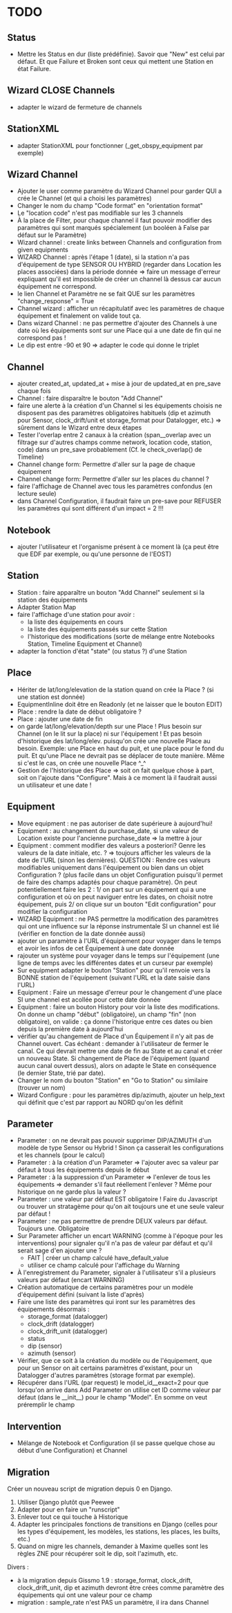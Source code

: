 # TODO

## Status

  * Mettre les Status en dur (liste prédéfinie). Savoir que "New" est celui par défaut. Et que Failure et Broken sont ceux qui mettent une Station en état Failure.

## Wizard CLOSE Channels

  * adapter le wizard de fermeture de channels

## StationXML

  * adapter StationXML pour fonctionner (\_get\_obspy\_equipment par exemple)

## Wizard Channel

  * Ajouter le user comme paramètre du Wizard Channel pour garder QUI a crée le Channel (et qui a choisi les paramètres)
  * Changer le nom du champ "Code format" en "orientation format"
  * Le "location code" n'est pas modifiable sur les 3 channels
  * À la place de Filter, pour chaque channel il faut pouvoir modifier des paramètres qui sont marqués spécialement (un booléen à False par défaut sur le Paramètre)
  * Wizard channel : create links between Channels and configuration from given equipments
  * WIZARD Channel : après l'étape 1 (date), si la station n'a pas d'équipement de type SENSOR OU HYBRID (regarder dans Location les places associées) dans la période donnée => faire un message d'erreur expliquant qu'il est impossible de créer un channel là dessus car aucun équipement ne correspond.
  * le lien Channel et Paramètre ne se fait QUE sur les paramètres "change\_response" = True
  * Channel wizard : afficher un récapitulatif avec les paramètres de chaque équipement et finalement on valide tout ça.
  * Dans wizard Channel : ne pas permettre d'ajouter des Channels à une date où les équipements sont sur une Place qui a une date de fin qui ne correspond pas !
  * Le dip est entre -90 et 90 => adapter le code qui donne le triplet

## Channel

  * ajouter created\_at, updated\_at + mise à jour de updated\_at en pre\_save chaque fois
  * Channel : faire disparaître le bouton "Add Channel"
  * faire une alerte à la création d'un Channel si les équipements choisis ne disposent pas des paramètres obligatoires habituels (dip et azimuth pour Sensor, clock_drift/unit et storage\_format pour Datalogger, etc.) => sûrement dans le Wizard entre deux étapes
  * Tester l'overlap entre 2 canaux à la création (span\_\_overlap avec un filtrage sur d'autres champs comme network, location code, station, code) dans un pre\_save probablement (Cf. le check\_overlap() de Timeline)
  * Channel change form: Permettre d'aller sur la page de chaque équipement
  * Channel change form: Permettre d'aller sur les places du channel ?
  * faire l'affichage de Channel avec tous les paramètres confondus (en lecture seule)
  * dans Channel Configuration, il faudrait faire un pre-save pour REFUSER les paramètres qui sont différent d'un impact = 2 !!!

## Notebook

  * ajouter l'utilisateur et l'organisme présent à ce moment là (ça peut être que EDF par exemple, ou qu'une personne de l'EOST)

## Station

  * Station : faire apparaître un bouton "Add Channel" seulement si la station des équipements
  * Adapter Station Map
  * faire l'affichage d'une station pour avoir :
    * la liste des équipements en cours
    * la liste des équipements passés sur cette Station
    * l'historique des modifications (sorte de mélange entre Notebooks Station, Timeline Equipment et Channel)
  * adapter la fonction d'état "state" (ou status ?) d'une Station

## Place

  * Hériter de lat/long/elevation de la station quand on crée la Place ? (si une station est donnée)
  * EquipmentInline doit être en Readonly (et ne laisser que le bouton EDIT)
  * Place : rendre la date de début obligatoire ?
  * Place : ajouter une date de fin
  * on garde lat/long/elevation/depth sur une Place ! Plus besoin sur Channel (on le lit sur la place) ni sur l'équipement ! Et pas besoin d'historique des lat/long/elev. puisqu'on crée une nouvelle Place au besoin. Exemple: une Place en haut du puit, et une place pour le fond du puit. Et qu'une Place ne devrait pas se déplacer de toute manière. Même si c'est le cas, on crée une nouvelle Place ^_^
  * Gestion de l'historique des Place => soit on fait quelque chose à part, soit on l'ajoute dans "Configure". Mais à ce moment là il faudrait aussi un utilisateur et une date !

## Equipment

  * Move equipment : ne pas autoriser de date supérieure à aujourd'hui!
  * Equipment : au changement du purchase_date, si une valeur de Location existe pour l'ancienne purchase_date => la mettre à jour
  * Equipment : comment modifier des valeurs a posteriori? Genre les valeurs de la date initiale, etc. ? => toujours afficher les valeurs de la date de l'URL (sinon les dernières). QUESTION : Rendre ces valeurs modifiables uniquement dans l'équipement ou bien dans un objet Configuration ? (plus facile dans un objet Configuration puisqu'il permet de faire des champs adaptés pour chaque paramètre). On peut potentiellement faire les 2 : 1/ on part sur un équipement qui a une configuration et où on peut naviguer entre les dates, on choisit notre équipement, puis 2/ on clique sur un bouton "Edit configuration" pour modifier la configuration
  * WIZARD Equipment : ne PAS permettre la modification des paramètres qui ont une influence sur la réponse instrumentale SI un channel est lié (vérifier en fonction de la date donnée aussi)
  * ajouter un paramètre à l'URL d'équipement pour voyager dans le temps et avoir les infos de cet Équipement à une date donnée
  * rajouter un système pour voyager dans le temps sur l'équipement (une ligne de temps avec les différentes dates et un curseur par exemple)
  * Sur equipment adapter le bouton "Station" pour qu'il renvoie vers la BONNE station de l'équipement (suivant l'URL et la date saisie dans l'URL)
  * Equipment : Faire un message d'erreur pour le changement d'une place SI une channel est acollée pour cette date donnée
  * Equipment : faire un bouton History pour voir la liste des modifications. On donne un champ "début" (obligatoire), un champ "fin" (non obligatoire), on valide : ça donne l'historique entre ces dates ou bien depuis la première date à aujourd'hui
  * vérifier qu'au changement de Place d'un Équipement il n'y ait pas de Channel ouvert. Cas échéant : demander à l'utilisateur de fermer le canal. Ce qui devrait mettre une date de fin au State et au canal et créer un nouveau State. Si changement de Place de l'équipement (quand aucun canal ouvert dessus), alors on adapte le State en conséquence (le dernier State, trié par date).
  * Changer le nom du bouton "Station" en "Go to Station" ou similaire (trouver un nom)
  * Wizard Configure : pour les paramètres dip/azimuth, ajouter un help_text qui définit que c'est par rapport au NORD qu'on les définit

## Parameter

  * Parameter : on ne devrait pas pouvoir supprimer DIP/AZIMUTH d'un modèle de type Sensor ou Hybrid ! Sinon ça casserait les configurations et les channels (pour le calcul)
  * Parameter : à la création d'un Parameter => l'ajouter avec sa valeur par défaut à tous les équipements depuis le début
  * Parameter : à la suppression d'un Parameter => l'enlever de tous les équipements => demander s'il faut réellement l'enlever ? Même pour historique on ne garde plus la valeur ?
  * Parameter : une valeur par défaut EST obligatoire ! Faire du Javascript ou trouver un stratagème pour qu'on ait toujours une et une seule valeur par défaut !
  * Parameter : ne pas permettre de prendre DEUX valeurs par défaut. Toujours une. Obligatoire
  * Sur Parameter afficher un encart WARNING (comme à l'époque pour les interventions) pour signaler qu'il n'a pas de valeur par défaut et qu'il serait sage d'en ajouter une ?
    * FAIT | créer un champ calculé have\_default\_value
    * utiliser ce champ calculé pour l'affichage du Warning
  * À l'enregistrement du Parameter, signaler à l'utilisateur s'il a plusieurs valeurs par défaut (encart WARNING)
  * Création automatique de certains paramètres pour un modèle d'équipement défini (suivant la liste d'après)
  * Faire une liste des paramètres qui iront sur les paramètres des équipements désormais : 
    * storage_format (datalogger)
    * clock_drift (datalogger)
    * clock\_drift\_unit (datalogger)
    * status
    * dip (sensor)
    * azimuth (sensor)
  * Vérifier, que ce soit à la création du modèle ou de l'équipement, que pour un Sensor on ait certains paramètres d'existant, pour un Datalogger d'autres paramètres (storage format par exemple).
  * Récupérer dans l'URL (par request) le model_id__exact=2 pour que lorsqu'on arrive dans Add Parameter on utilise cet ID comme valeur par défaut (dans le \_\_init\_\_) pour le champ "Model". En somme on veut préremplir le champ

## Intervention

  * Mélange de Notebook et Configuration (il se passe quelque chose au début d'une Configuration) et Channel

## Migration

Créer un nouveau script de migration depuis 0 en Django.

  1. Utiliser Django plutôt que Peewee
  2. Adapter pour en faire un "runscript"
  3. Enlever tout ce qui touche à Historique
  4. Adapter les principales fonctions de transitions en Django (celles pour les types d'équipement, les modèles, les stations, les places, les builts, etc.)
  5. Quand on migre les channels, demander à Maxime quelles sont les règles ZNE pour récupérer soit le dip, soit l'azimuth, etc.

Divers : 

  * à la migration depuis Gissmo 1.9 : storage\_format, clock\_drift, clock\_drift\_unit, dip et azimuth devront être crées comme paramètre des équipements qui ont une valeur pour ce champ
  * migration : sample_rate n'est PAS un paramètre, il ira dans Channel
